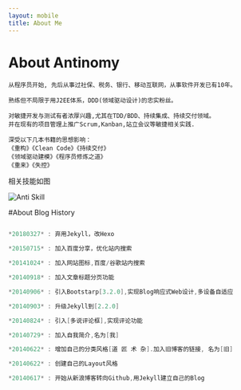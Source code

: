 ```yaml
---
layout: mobile
title: About Me
---
```

About Antinomy
=====================

	从程序员开始, 先后从事过社保、税务、银行、移动互联网，从事软件开发已有10年。

	熟练但不局限于用J2EE体系，DDD(领域驱动设计)的忠实粉丝。

	对敏捷开发与测试有者浓厚兴趣,尤其在TDD/BDD、持续集成、持续交付领域。
	并在现有的项目管理上推广Scrum,Kanban,站立会议等敏捷相关实践.

	深受以下几本书籍的思想影响：
	《重构》《Clean Code》《持续交付》
	《领域驱动建模》《程序员修炼之道》
	《重来》《失控》

相关技能如图

![Anti Skill](/img/BG/Anti_Skill.png)

#About Blog History

``` scala

*20180327* : 弃用Jekyll，改Hexo

*20150715* : 加入百度分享，优化站内搜索

*20141024* : 加入网站图标,百度/谷歌站内搜索

*20140918* : 加入文章标题分页功能

*20140906* : 引入Bootstarp[3.2.0],实现Blog响应式Web设计,多设备自适应

*20140903* : 升级Jekyll到[2.2.0]

*20140824* : 引入[多说评论框],实现评论功能

*20140729* : 加入自我简介,名为[我]

*20140622* : 增加自己的分类风格[道 匠 术 杂].加入旧博客的链接, 名为[旧]

*20140622* : 创建自己的Layout风格

*20140617* : 开始从新浪博客转向Github,用Jekyll建立自己的Blog
```
